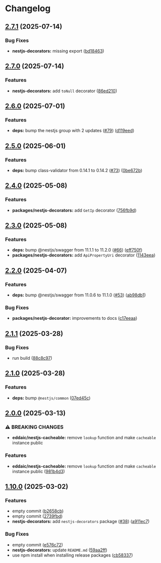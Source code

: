 # Changelog

## [2.7.1](https://github.com/emackie-eddaic/nestjs-services/compare/nestjs-decorators-v2.7.0...nestjs-decorators-v2.7.1) (2025-07-14)


### Bug Fixes

* **nestjs-decorators:** missing export ([bd18463](https://github.com/emackie-eddaic/nestjs-services/commit/bd18463404712d4d32aa5ed761f665bacf070bda))

## [2.7.0](https://github.com/emackie-eddaic/nestjs-services/compare/nestjs-decorators-v2.6.0...nestjs-decorators-v2.7.0) (2025-07-14)


### Features

* **nestjs-decorators:** add `toNull` decorator ([86ed210](https://github.com/emackie-eddaic/nestjs-services/commit/86ed2104dc94bc3231ef43d755ea52fdeea0bffa))

## [2.6.0](https://github.com/emackie-eddaic/nestjs-services/compare/nestjs-decorators-v2.5.0...nestjs-decorators-v2.6.0) (2025-07-01)


### Features

* **deps:** bump the nestjs group with 2 updates ([#79](https://github.com/emackie-eddaic/nestjs-services/issues/79)) ([d119eed](https://github.com/emackie-eddaic/nestjs-services/commit/d119eeddc2bde9d64f70d3b2e59fae1387499227))

## [2.5.0](https://github.com/emackie-eddaic/nestjs-services/compare/nestjs-decorators-v2.4.0...nestjs-decorators-v2.5.0) (2025-06-01)


### Features

* **deps:** bump class-validator from 0.14.1 to 0.14.2 ([#73](https://github.com/emackie-eddaic/nestjs-services/issues/73)) ([0be672b](https://github.com/emackie-eddaic/nestjs-services/commit/0be672b818e6b59a3cf33af00829a40dd4aa8fd3))

## [2.4.0](https://github.com/emackie-eddaic/nestjs-services/compare/nestjs-decorators-v2.3.0...nestjs-decorators-v2.4.0) (2025-05-08)


### Features

* **packages/nestjs-decorators:** add `GetIp` decorator ([756fb9d](https://github.com/emackie-eddaic/nestjs-services/commit/756fb9dd7788acf66a5204e1025972febb1650b2))

## [2.3.0](https://github.com/emackie-eddaic/nestjs-services/compare/nestjs-decorators-v2.2.0...nestjs-decorators-v2.3.0) (2025-05-08)


### Features

* **deps:** bump @nestjs/swagger from 11.1.1 to 11.2.0 ([#66](https://github.com/emackie-eddaic/nestjs-services/issues/66)) ([eff750f](https://github.com/emackie-eddaic/nestjs-services/commit/eff750f8626ddc5b6a33beabba5241f777a4b197))
* **packages/nestjs-decorators:** add `ApiPropertyUri` decorator ([1143eea](https://github.com/emackie-eddaic/nestjs-services/commit/1143eeaccf2bf2e93391b3a2b81df7ff0c1d5dcb))

## [2.2.0](https://github.com/emackie-eddaic/nestjs-services/compare/nestjs-decorators-v2.1.1...nestjs-decorators-v2.2.0) (2025-04-07)


### Features

* **deps:** bump @nestjs/swagger from 11.0.6 to 11.1.0 ([#53](https://github.com/emackie-eddaic/nestjs-services/issues/53)) ([ab98db1](https://github.com/emackie-eddaic/nestjs-services/commit/ab98db1bb87bd8e4f5820e35da255a1afbdc491e))


### Bug Fixes

* **packages/nestjs-decorator:** improvements to docs ([c17eeaa](https://github.com/emackie-eddaic/nestjs-services/commit/c17eeaac2ae71950d95802cbf9852111b44e5378))

## [2.1.1](https://github.com/emackie-eddaic/nestjs-services/compare/nestjs-decorators-v2.1.0...nestjs-decorators-v2.1.1) (2025-03-28)


### Bug Fixes

* run build ([88c8c97](https://github.com/emackie-eddaic/nestjs-services/commit/88c8c97cff5deec54acd0151696cec02df8aa94c))

## [2.1.0](https://github.com/emackie-eddaic/nestjs-services/compare/nestjs-decorators-v2.0.0...nestjs-decorators-v2.1.0) (2025-03-28)


### Features

* **deps:** bump `@nestjs/common` ([07ed45c](https://github.com/emackie-eddaic/nestjs-services/commit/07ed45c046d770f892e24ec99d85ba53b802b3b3))

## [2.0.0](https://github.com/emackie-eddaic/nestjs-services/compare/nestjs-decorators-v1.10.0...nestjs-decorators-v2.0.0) (2025-03-13)


### ⚠ BREAKING CHANGES

* **eddaic/nestjs-cacheable:** remove `lookup` function and make `cacheable` instance public

### Features

* **eddaic/nestjs-cacheable:** remove `lookup` function and make `cacheable` instance public ([981b4d3](https://github.com/emackie-eddaic/nestjs-services/commit/981b4d37fb71bd12e3db0f1fefa454e0f45dc066))

## [1.10.0](https://github.com/emackie-eddaic/nestjs-services/compare/nestjs-decorators-v1.9.0...nestjs-decorators-v1.10.0) (2025-03-02)


### Features

* empty commit ([b2658cb](https://github.com/emackie-eddaic/nestjs-services/commit/b2658cb3941a869348c8b4fe2ea993e88cc8173f))
* empty commit ([2739fbd](https://github.com/emackie-eddaic/nestjs-services/commit/2739fbde3746c990387abd957f60a71de9555073))
* **nestjs-decorators:** add `nestjs-decorators` package ([#38](https://github.com/emackie-eddaic/nestjs-services/issues/38)) ([a911ec7](https://github.com/emackie-eddaic/nestjs-services/commit/a911ec7f2f8d357a8ea3bf2dff10c2ff7237ce9d))


### Bug Fixes

* empty commit ([e576c72](https://github.com/emackie-eddaic/nestjs-services/commit/e576c72d5482863367414eb941b76ab4e9019dff))
* **nestjs-decorators:** update `README.md` ([59aa2ff](https://github.com/emackie-eddaic/nestjs-services/commit/59aa2ff9b531acd175cbb9a28051fe77d333c524))
* use npm install when installing release packages ([cb58337](https://github.com/emackie-eddaic/nestjs-services/commit/cb583372da5e92753761244381ed8ccd0979c2ef))
